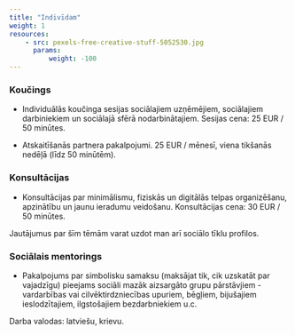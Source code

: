 ```yaml
---
title: "Indivīdam"
weight: 1
resources:
    - src: pexels-free-creative-stuff-5052530.jpg
      params:
          weight: -100
---
```


### Koučings

- Individuālās koučinga sesijas sociālajiem uzņēmējiem, sociālajiem darbiniekiem un sociālajā sfērā nodarbinātajiem. Sesijas cena: 25 EUR / 50 minūtes.

- Atskaitīšanās partnera pakalpojumi. 25 EUR / mēnesī, viena tikšanās nedēļā (līdz 50 minūtēm).


### Konsultācijas 

- Konsultācijas par minimālismu, fiziskās un digitālās telpas organizēšanu, apzinātību un jaunu ieradumu veidošanu. Konsultācijas cena: 30 EUR / 50 minūtes.

Jautājumus par šīm tēmām varat uzdot man arī sociālo tīklu profilos. 

### Sociālais mentorings 

- Pakalpojums par simbolisku samaksu (maksājat tik, cik uzskatāt par vajadzīgu) pieejams sociāli mazāk aizsargāto grupu pārstāvjiem - vardarbības vai cilvēktirdzniecības upuriem, bēgļiem, bijušajiem ieslodzītajiem, ilgstošajiem bezdarbniekiem u.c. 

Darba valodas: latviešu, krievu. 
